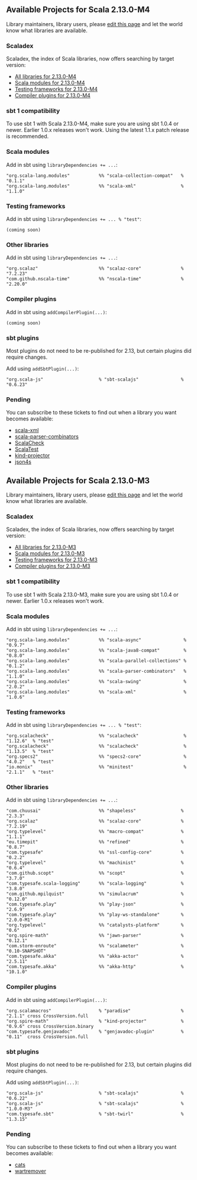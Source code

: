 ## Available Projects for Scala 2.13.0-M4

Library maintainers, library users, please [edit this page](https://github.com/scala/make-release-notes/edit/2.13.x/projects-2.13.md) and let the world know what libraries are available.

### Scaladex

Scaladex, the index of Scala libraries, now offers searching by target version:

* [All libraries for 2.13.0-M4](https://index.scala-lang.org/search?q=fullScalaVersion%3A2.13.0-M4)
* [Scala modules for 2.13.0-M4](https://index.scala-lang.org/search?q=fullScalaVersion%3A2.13.0-M4+AND+organization%3Ascala)
* [Testing frameworks for 2.13.0-M4](https://index.scala-lang.org/search?q=fullScalaVersion%3A2.13.0-M4+AND+topics%3Atesting)
* [Compiler plugins for 2.13.0-M4](https://index.scala-lang.org/search?q=fullScalaVersion%3A2.13.0-M4+AND+topics%3Acompiler-plugin)

### sbt 1 compatibility

To use sbt 1 with Scala 2.13.0-M4, make sure you are using sbt 1.0.4 or newer.
Earlier 1.0.x releases won't work.  Using the latest 1.1.x patch release is
recommended.

### Scala modules

Add in sbt using `libraryDependencies += ...`:

    "org.scala-lang.modules"           %% "scala-collection-compat"   % "0.1.1"
    "org.scala-lang.modules"           %% "scala-xml"                 % "1.1.0"

### Testing frameworks

Add in sbt using `libraryDependencies += ... % "test"`:

    (coming soon)

### Other libraries

Add in sbt using `libraryDependencies += ...`:

    "org.scalaz"                       %% "scalaz-core"               % "7.2.23"
    "com.github.nscala-time"           %% "nscala-time"               % "2.20.0"

### Compiler plugins

Add in sbt using `addCompilerPlugin(...)`:

    (coming soon)

### sbt plugins

Most plugins do not need to be re-published for 2.13, but certain plugins did require changes.

Add using `addSbtPlugin(...)`:

    "org.scala-js"                     % "sbt-scalajs"                % "0.6.23"

### Pending

You can subscribe to these tickets to find out when a library you want becomes available:

* [scala-xml](https://github.com/scala/scala-xml/issues/217)
* [scala-parser-combinators](https://github.com/scala/scala-parser-combinators/issues/151)
* [ScalaCheck](https://github.com/rickynils/scalacheck/issues/410)
* [ScalaTest](https://github.com/scalatest/scalatest/issues/1367)
* [kind-projector](https://github.com/non/kind-projector/issues/72)
* [json4s](https://github.com/json4s/json4s/issues/515)

## Available Projects for Scala 2.13.0-M3

Library maintainers, library users, please [edit this page](https://github.com/scala/make-release-notes/edit/2.13.x/projects-2.13.md) and let the world know what libraries are available.

### Scaladex

Scaladex, the index of Scala libraries, now offers searching by target version:

* [All libraries for 2.13.0-M3](https://index.scala-lang.org/search?q=fullScalaVersion%3A2.13.0-M3)
* [Scala modules for 2.13.0-M3](https://index.scala-lang.org/search?q=fullScalaVersion%3A2.13.0-M3+AND+organization%3Ascala)
* [Testing frameworks for 2.13.0-M3](https://index.scala-lang.org/search?q=fullScalaVersion%3A2.13.0-M3+AND+topics%3Atesting)
* [Compiler plugins for 2.13.0-M3](https://index.scala-lang.org/search?q=fullScalaVersion%3A2.13.0-M3+AND+topics%3Acompiler-plugin)

### sbt 1 compatibility

To use sbt 1 with Scala 2.13.0-M3, make sure you are using sbt 1.0.4 or newer.
Earlier 1.0.x releases won't work.

### Scala modules

Add in sbt using `libraryDependencies += ...`:

    "org.scala-lang.modules"           %% "scala-async"                % "0.9.7"
    "org.scala-lang.modules"           %% "scala-java8-compat"         % "0.8.0"
    "org.scala-lang.modules"           %% "scala-parallel-collections" % "0.1.2"
    "org.scala-lang.modules"           %% "scala-parser-combinators"   % "1.1.0"
    "org.scala-lang.modules"           %% "scala-swing"                % "2.0.2"
    "org.scala-lang.modules"           %% "scala-xml"                  % "1.0.6"

### Testing frameworks

Add in sbt using `libraryDependencies += ... % "test"`:

    "org.scalacheck"                   %% "scalacheck"                 % "1.12.6"  % "test"
    "org.scalacheck"                   %% "scalacheck"                 % "1.13.5"  % "test"
    "org.specs2"                       %% "specs2-core"                % "4.0.2"   % "test"
    "io.monix"                         %% "minitest"                   % "2.1.1"   % "test"

### Other libraries

Add in sbt using `libraryDependencies += ...`:

    "com.chuusai"                      %% "shapeless"                 % "2.3.3"
    "org.scalaz"                       %% "scalaz-core"               % "7.2.19"
    "org.typelevel"                    %% "macro-compat"              % "1.1.1"
    "eu.timepit"                       %% "refined"                   % "0.8.7"
    "com.typesafe"                     %% "ssl-config-core"           % "0.2.2"
    "org.typelevel"                    %% "machinist"                 % "0.6.4"
    "com.github.scopt"                 %% "scopt"                     % "3.7.0"
    "com.typesafe.scala-logging"       %% "scala-logging"             % "3.8.0"
    "com.github.mpilquist"             %% "simulacrum"                % "0.12.0"
    "com.typesafe.play"                %% "play-json"                 % "2.6.9"
    "com.typesafe.play"                %% "play-ws-standalone"        % "2.0.0-M1"
    "org.typelevel"                    %% "catalysts-platform"        % "0.6"
    "org.spire-math"                   %% "jawn-parser"               % "0.12.1"
    "com.storm-enroute"                %% "scalameter"                % "0.10-SNAPSHOT"
    "com.typesafe.akka"                %% "akka-actor"                % "2.5.11"
    "com.typesafe.akka"                %% "akka-http"                 % "10.1.0"

### Compiler plugins

Add in sbt using `addCompilerPlugin(...)`:

    "org.scalamacros"                  % "paradise"                   % "2.1.1" cross CrossVersion.full
    "org.spire-math"                   % "kind-projector"             % "0.9.6" cross CrossVersion.binary
    "com.typesafe.genjavadoc"          % "genjavadoc-plugin"          % "0.11"  cross CrossVersion.full

### sbt plugins

Most plugins do not need to be re-published for 2.13, but certain plugins did require changes.

Add using `addSbtPlugin(...)`:

    "org.scala-js"                     % "sbt-scalajs"                % "0.6.22"
    "org.scala-js"                     % "sbt-scalajs"                % "1.0.0-M3"
    "com.typesafe.sbt"                 % "sbt-twirl"                  % "1.3.15"

### Pending

You can subscribe to these tickets to find out when a library you want becomes available:

* [cats](https://github.com/typelevel/cats/issues/1648)
* [wartremover](https://github.com/wartremover/wartremover/issues/363)
